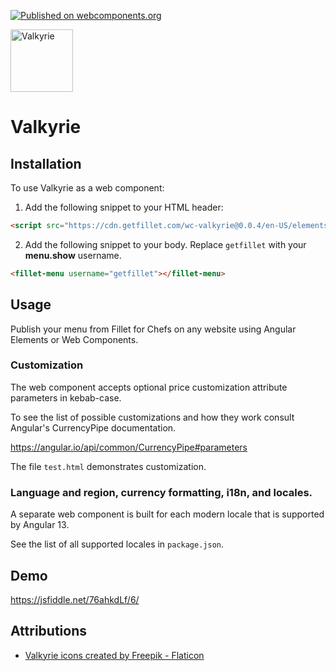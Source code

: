 [![Published on webcomponents.org](https://img.shields.io/badge/webcomponents.org-published-blue.svg)](https://www.webcomponents.org/element/wc-valkyrie)

<img src="https://user-images.githubusercontent.com/205733/175829113-4682426b-9162-48e6-955d-20c32249d015.png" width="100" height="100"  alt="Valkyrie"/>

# Valkyrie

## Installation

To use Valkyrie as a web component:

1. Add the following snippet to your HTML header:

```html
<script src="https://cdn.getfillet.com/wc-valkyrie@0.0.4/en-US/elements.js"></script>
```

2. Add the following snippet to your body. Replace `getfillet` with your **menu.show** username.

```html
<fillet-menu username="getfillet"></fillet-menu>
```

## Usage

Publish your menu from Fillet for Chefs on any website using Angular Elements or Web Components.

### Customization

The web component accepts optional price customization attribute parameters in kebab-case.

To see the list of possible customizations and how they work consult Angular's CurrencyPipe documentation.

https://angular.io/api/common/CurrencyPipe#parameters

The file `test.html` demonstrates customization.

### Language and region, currency formatting, i18n, and locales.

A separate web component is built for each modern locale that is supported by Angular 13.

See the list of all supported locales in `package.json`.

## Demo

https://jsfiddle.net/76ahkdLf/6/

## Attributions

* <a href="https://www.flaticon.com/free-icons/valkyrie" title="valkyrie icons">Valkyrie icons created by Freepik - Flaticon</a>
